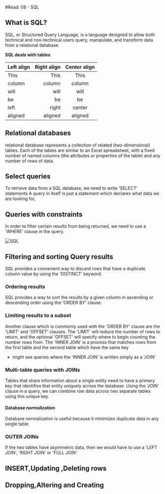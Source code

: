 #Read: 08 - SQL
## What is SQL?
SQL, or Structured Query Language, is a language designed to allow both technical and non-technical users query, manipulate, and transform data from a relational database.

**SQL deals with tables**

| Left align | Right align | Center align |
|:-----------|------------:|:------------:|
| This       |        This |     This     |
| column     |      column |    column    |
| will       |        will |     will     |
| be         |          be |      be      |
| left       |       right |    center    |
| aligned    |     aligned |    aligned   |

## Relational databases
relational database represents a collection of related (two-dimensional) tables. Each of the tables are similar to an Excel spreadsheet, with a fixed number of named columns (the attributes or properties of the table) and any number of rows of data.
## Select queries
To retrieve data from a SQL database, we need to write 'SELECT' statements
A query in itself is just a statement which declares what data we are looking for,

## Queries with constraints
In order to filter certain results from being returned, we need to use a 'WHERE' clause in the query.

![SQL](https://miro.medium.com/max/1200/1*Oe7xavCj5qCBzwTbLDbPTg.jpeg)

## Filtering and sorting Query results
 SQL provides a convenient way to discard rows that have a duplicate column value by using the 'DISTINCT' keyword.
### Ordering results
SQL provides a way to sort the results by a given column in ascending or descending order using the 'ORDER BY' clause.
### Limiting results to a subset
Another clause which is commonly used with the 'ORDER BY' clause are the 'LIMIT' and 'OFFSET' clauses.
The 'LIMIT' will reduce the number of rows to return, and the optional 'OFFSET' will specify where to begin counting the number rows from.
The 'INNER JOIN' is a process that matches rows from the first table and the second table which have the same key
* might see queries where the 'INNER JOIN' is written simply as a 'JOIN'

### Multi-table queries with JOINs
Tables that share information about a single entity need to have a primary key that identifies that entity uniquely across the database.
Using the 'JOIN' clause in a query, we can combine row data across two separate tables using this unique key.

#### Database normalization
Database normalization is useful because it minimizes duplicate data in any single table

### OUTER JOINs
If the two tables have asymmetric data, then we would have to use a 'LEFT JOIN', 'RIGHT JOIN' or 'FULL JOIN'


## INSERT,Updating ,Deleting rows

## Dropping,Altering and Creating
